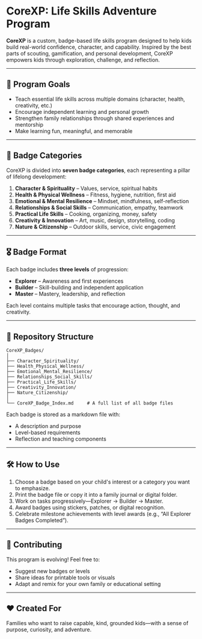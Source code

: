 # CoreXP: Life Skills Adventure Program

**CoreXP** is a custom, badge-based life skills program designed to help kids build real-world confidence, character, and capability. Inspired by the best parts of scouting, gamification, and personal development, CoreXP empowers kids through exploration, challenge, and reflection.

---

## 🌟 Program Goals

- Teach essential life skills across multiple domains (character, health, creativity, etc.)
- Encourage independent learning and personal growth
- Strengthen family relationships through shared experiences and mentorship
- Make learning fun, meaningful, and memorable

---

## 🧭 Badge Categories

CoreXP is divided into **seven badge categories**, each representing a pillar of lifelong development:

1. **Character & Spirituality** – Values, service, spiritual habits
2. **Health & Physical Wellness** – Fitness, hygiene, nutrition, first aid
3. **Emotional & Mental Resilience** – Mindset, mindfulness, self-reflection
4. **Relationships & Social Skills** – Communication, empathy, teamwork
5. **Practical Life Skills** – Cooking, organizing, money, safety
6. **Creativity & Innovation** – Art, music, design, storytelling, coding
7. **Nature & Citizenship** – Outdoor skills, service, civic engagement

---

## 🎖 Badge Format

Each badge includes **three levels** of progression:

- **Explorer** – Awareness and first experiences
- **Builder** – Skill-building and independent application
- **Master** – Mastery, leadership, and reflection

Each level contains multiple tasks that encourage action, thought, and creativity.

---

## 📂 Repository Structure

```
CoreXP_Badges/
│
├── Character_Spirituality/
├── Health_Physical_Wellness/
├── Emotional_Mental_Resilience/
├── Relationships_Social_Skills/
├── Practical_Life_Skills/
├── Creativity_Innovation/
├── Nature_Citizenship/
│
└── CoreXP_Badge_Index.md     # A full list of all badge files
```

Each badge is stored as a markdown file with:
- A description and purpose
- Level-based requirements
- Reflection and teaching components

---

## 🛠 How to Use

1. Choose a badge based on your child's interest or a category you want to emphasize.
2. Print the badge file or copy it into a family journal or digital folder.
3. Work on tasks progressively—Explorer → Builder → Master.
4. Award badges using stickers, patches, or digital recognition.
5. Celebrate milestone achievements with level awards (e.g., “All Explorer Badges Completed”).

---

## 🔁 Contributing

This program is evolving! Feel free to:
- Suggest new badges or levels
- Share ideas for printable tools or visuals
- Adapt and remix for your own family or educational setting

---

## ❤️ Created For

Families who want to raise capable, kind, grounded kids—with a sense of purpose, curiosity, and adventure.
